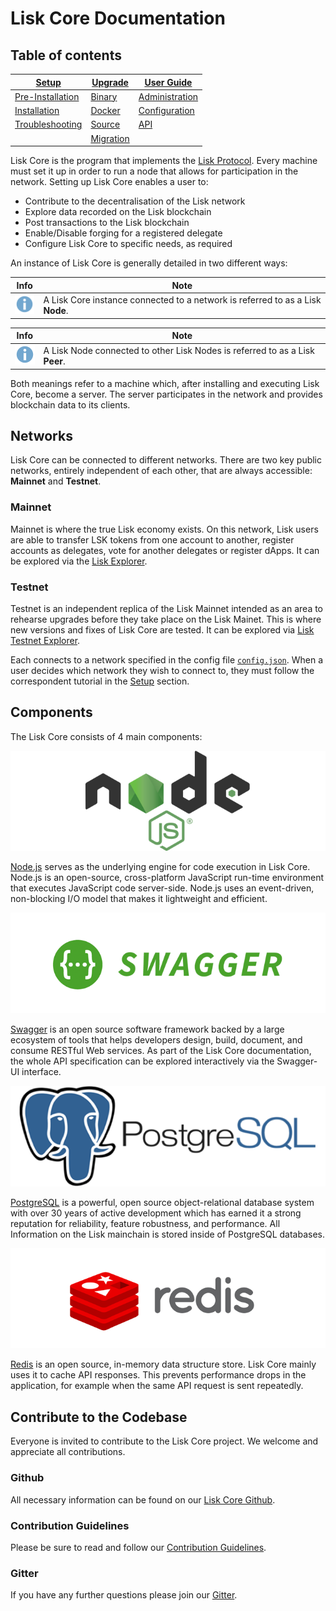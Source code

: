 # Lisk Core Documentation

## Table of contents
[Setup](lisk-core/setup) | [Upgrade](lisk-core/upgrade) | [User Guide](lisk-core/user-guide) | 
--- | --- | ---
[Pre-Installation](lisk-core/setup/pre-install) | [Binary](lisk-core/upgrade/binary) | [Administration](lisk-core/user-guide/administration)
[Installation](lisk-core/setup/install) | [Docker](lisk-core/upgrade/docker) | [Configuration](lisk-core/user-guide/configuration)
[Troubleshooting](lisk-core/troubleshooting) | [Source](lisk-core/upgrade/source) |  [API](lisk-core/user-guide/api)
| | [Migration](lisk-core/upgrade/migration)| |

Lisk Core is the program that implements the [Lisk Protocol](lisk-protocol). Every machine must set it up in order to run a node that allows for participation in the network. Setting up Lisk Core enables a user to:
- Contribute to the decentralisation of the Lisk network
- Explore data recorded on the Lisk blockchain
- Post transactions to the Lisk blockchain
- Enable/Disable forging for a registered delegate
- Configure Lisk Core to specific needs, as required

An instance of Lisk Core is generally detailed in two different ways: 

Info | Note 
--- | --- 
![info note](info-icon.png "Info Note") | A Lisk Core instance connected to a network is referred to as a Lisk **Node**. 

Info | Note 
--- | --- 
![info note](info-icon.png "Info Note") | A Lisk Node connected to other Lisk Nodes is referred to as a Lisk **Peer**.

Both meanings refer to a machine which, after installing and executing Lisk Core, become a server. The server participates in the network and provides blockchain data to its clients.

## Networks

Lisk Core can be connected to different networks. There are two key public networks, entirely independent of each other, that are always accessible: **Mainnet** and **Testnet**. 

### Mainnet
Mainnet is where the true Lisk economy exists. On this network, Lisk users are able to transfer LSK tokens from one account to another, register accounts as delegates, vote for another delegates or register dApps. It can be explored via the [Lisk Explorer](https://explorer.lisk.io).

### Testnet
Testnet is an independent replica of the Lisk Mainnet intended as an area to rehearse upgrades before they take place on the Lisk Mainet. This is where new versions and fixes of Lisk Core are tested. It can be explored via [Lisk Testnet Explorer](https://testnet-explorer.lisk.io).

Each connects to a network specified in the config file [`config.json`](https://github.com/LiskHQ/lisk/blob/development/config.json#L2). 
When a user decides which network they wish to connect to, they must follow the correspondent tutorial in the [Setup](lisk-core/setup) section.

## Components
The Lisk Core consists of 4 main components:

[![Node.js](nodejs.png "Node.js")](https://nodejs.org)

[Node.js](https://nodejs.org/) serves as the underlying engine for code execution in Lisk Core. Node.js is an open-source, cross-platform JavaScript run-time environment that executes JavaScript code server-side. Node.js uses an event-driven, non-blocking I/O model that makes it lightweight and efficient.

[![Swagger](swagger-logo.png "Swagger")](https://swagger.io)

[Swagger](https://swagger.io) is an open source software framework backed by a large ecosystem of tools that helps developers design, build, document, and consume RESTful Web services. As part of the Lisk Core documentation, the whole API specification can be explored interactively via the Swagger-UI interface.

[![PostgreSQL](postgresql.png "PostgreSQL")](https://www.postgresql.org)

[PostgreSQL](https://www.postgresql.org) is a powerful, open source object-relational database system with over 30 years of active development which has earned it a strong reputation for reliability, feature robustness, and performance. All Information on the Lisk mainchain is stored inside of PostgreSQL databases.

[![Redis](redis.png "Swagger")](https://redis.io)

[Redis](https://redis.io) is an open source, in-memory data structure store. Lisk Core mainly uses it to cache API responses. This prevents performance drops in the application, for example when the same API request is sent repeatedly.

## Contribute to the Codebase

Everyone is invited to contribute to the Lisk Core project. We welcome and appreciate all contributions. 

### Github
All necessary information can be found on our [Lisk Core Github](https://github.com/LiskHQ/lisk).

### Contribution Guidelines
Please be sure to read and follow our [Contribution Guidelines](https://github.com/LiskHQ/lisk/blob/development/docs/CONTRIBUTING.md).

### Gitter
If you have any further questions please join our [Gitter](https://gitter.im/LiskHQ/lisk).

